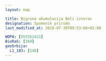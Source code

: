 ```yaml
---
layout: map

title: Bigrena akumulacija Beli izvorac
designation: Spomenik prirode
last_modified_at: 2018-07-30T09:53:08+02:00

WDPA: [555552421]
BioRaS: [369]
geoSrbija:
  L1_183: [148]
---
```


